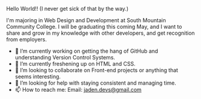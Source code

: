 Hello World!! (I never get sick of that by the way.)

I'm majoring in Web Design and Development at South Mountain Community College. I will be graduating this coming May, and I want to share and grow in my knowledge with other developers, and get recognition from employers. 

- 🔭 I’m currently working on getting the hang of GitHub and understanding Version Control Systems.
- 🌱 I’m currently freshening up on HTML and CSS.
- 👯 I’m looking to collaborate on Front-end projects or anything that seems interesting.
- 🤔 I’m looking for help with staying consistent and managing time.
- 📫 How to reach me: Email: jaden.devs@gmail.com
